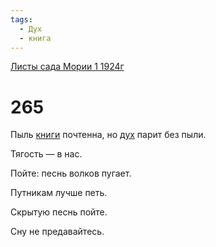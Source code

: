 ```yaml
---
tags:
  - Дух
  - книга
---
```


[Листы сада Мории 1 1924г](/agni/1924)

# 265
Пыль [книги](/tag/#книга) почтенна, но [дух](/tag/#Дух) парит без пыли.   

Тягость — в нас.   

Пойте: песнь волков пугает.   

Путникам лучше петь.   

Скрытую песнь пойте.   

Сну не предавайтесь.   

